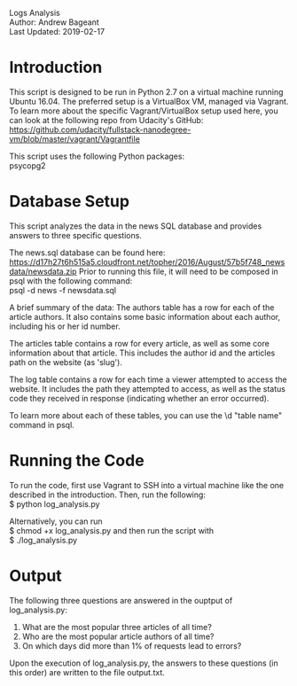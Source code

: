 Logs Analysis\
Author: Andrew Bageant\
Last Updated: 2019-02-17

# Introduction

This script is designed to be run in Python 2.7 on a virtual machine running
Ubuntu 16.04. The preferred setup is a VirtualBox VM, managed via Vagrant.
To learn more about the specific Vagrant/VirtualBox setup used here, you
can look at the following repo from Udacity's GitHub:
https://github.com/udacity/fullstack-nanodegree-vm/blob/master/vagrant/Vagrantfile

This script uses the following Python packages:\
psycopg2

# Database Setup
This script analyzes the data in the news SQL database and provides answers to
three specific questions.

The news.sql database can be found here:
https://d17h27t6h515a5.cloudfront.net/topher/2016/August/57b5f748_newsdata/newsdata.zip
Prior to running this file, it will need to be composed in psql with
the following command:\
psql -d news -f newsdata.sql

A brief summary of the data:
The authors table has a row for each of the article authors. It also contains
some basic information about each author, including his or her id number.

The articles table contains a row for every article, as well as some core
information about that article. This includes the author id and the articles
path on the website (as 'slug').

The log table contains a row for each time a viewer attempted to access the
website. It includes the path they attempted to access, as well as the
status code they received in response (indicating whether an error
occurred).

To learn more about each of these tables, you can use the \d "table name"
command in psql.

# Running the Code
To run the code, first use Vagrant to SSH into a virtual machine like the
one described in the introduction. Then, run the following:\
$ python log_analysis.py

Alternatively, you can run\
$ chmod +x log_analysis.py
and then run the script with\
$ ./log_analysis.py

# Output
The following three questions are answered in the ouptput of log_analysis.py:
1. What are the most popular three articles of all time?
2. Who are the most popular article authors of all time?
3. On which days did more than 1% of requests lead to errors?

Upon the execution of log_analysis.py, the answers to these questions
(in this order) are written to the file output.txt.
